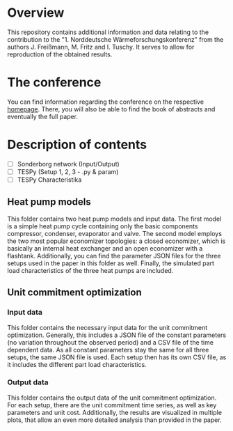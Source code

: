 # Overview

This repository contains additional information and data relating to the contribution to the "1. Norddeutsche Wärmeforschungskonferenz" from the authors J. Freißmann, M. Fritz and I. Tuschy. It serves to allow for reproduction of the obtained results.

# The conference

You can find information regarding the conference on the respective [homepage](https://www.hawk.de/de/hochschule/fakultaeten-und-standorte/fakultaet-ressourcenmanagement/profil/nwf). There, you will also be able to find the book of abstracts and eventually the full paper.

# Description of contents

- [ ] Sonderborg network (Input/Output)
- [ ] TESPy (Setup 1, 2, 3 - .py & param)
- [ ] TESPy Characteristika

## Heat pump models

This folder contains two heat pump models and input data. The first model is a simple heat pump cycle containing only the basic components compressor, condenser, evaporator and valve. The second model employs the two most popular economizer topologies: a closed economizer, which is basically an internal heat exchanger and an open economizer with a flashtank. Additionally, you can find the parameter JSON files for the three setups used in the paper in this folder as well. Finally, the simulated part load characteristics of the three heat pumps are included.

## Unit commitment optimization

### Input data

This folder contains the necessary input data for the unit commitment optimization. Generally, this includes a JSON file of the constant parameters (no variation throughout the observed period) and a CSV file of the time dependent data. As all constant parameters stay the same for all three setups, the same JSON file is used. Each setup then has its own CSV file, as it includes the different part load characteristics.

### Output data

This folder contains the output data of the unit commitment optimization. For each setup, there are the unit commitment time series, as well as key parameters and unit cost. Additionally, the results are visualized in multiple plots, that allow an even more detailed analysis than provided in the paper.
